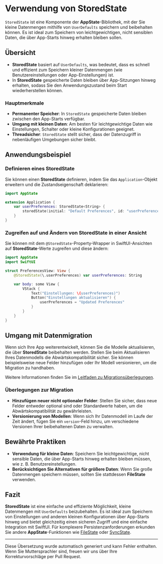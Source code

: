 # Verwendung von StoredState

`StoredState` ist eine Komponente der **AppState**-Bibliothek, mit der Sie kleine Datenmengen mithilfe von `UserDefaults` speichern und beibehalten können. Es ist ideal zum Speichern von leichtgewichtigen, nicht sensiblen Daten, die über App-Starts hinweg erhalten bleiben sollen.

## Übersicht

- **StoredState** basiert auf `UserDefaults`, was bedeutet, dass es schnell und effizient zum Speichern kleiner Datenmengen (wie Benutzereinstellungen oder App-Einstellungen) ist.
- In **StoredState** gespeicherte Daten bleiben über App-Sitzungen hinweg erhalten, sodass Sie den Anwendungszustand beim Start wiederherstellen können.

### Hauptmerkmale

- **Permanenter Speicher**: In `StoredState` gespeicherte Daten bleiben zwischen den App-Starts verfügbar.
- **Umgang mit kleinen Daten**: Am besten für leichtgewichtige Daten wie Einstellungen, Schalter oder kleine Konfigurationen geeignet.
- **Threadsicher**: `StoredState` stellt sicher, dass der Datenzugriff in nebenläufigen Umgebungen sicher bleibt.

## Anwendungsbeispiel

### Definieren eines StoredState

Sie können einen **StoredState** definieren, indem Sie das `Application`-Objekt erweitern und die Zustandseigenschaft deklarieren:

```swift
import AppState

extension Application {
    var userPreferences: StoredState<String> {
        storedState(initial: "Default Preferences", id: "userPreferences")
    }
}
```

### Zugreifen auf und Ändern von StoredState in einer Ansicht

Sie können mit dem `@StoredState`-Property-Wrapper in SwiftUI-Ansichten auf **StoredState**-Werte zugreifen und diese ändern:

```swift
import AppState
import SwiftUI

struct PreferencesView: View {
    @StoredState(\.userPreferences) var userPreferences: String

    var body: some View {
        VStack {
            Text("Einstellungen: \(userPreferences)")
            Button("Einstellungen aktualisieren") {
                userPreferences = "Updated Preferences"
            }
        }
    }
}
```

## Umgang mit Datenmigration

Wenn sich Ihre App weiterentwickelt, können Sie die Modelle aktualisieren, die über **StoredState** beibehalten werden. Stellen Sie beim Aktualisieren Ihres Datenmodells die Abwärtskompatibilität sicher. Sie können beispielsweise neue Felder hinzufügen oder Ihr Modell versionieren, um die Migration zu handhaben.

Weitere Informationen finden Sie im [Leitfaden zu Migrationsüberlegungen](migration-considerations.md).

### Überlegungen zur Migration

- **Hinzufügen neuer nicht optionaler Felder**: Stellen Sie sicher, dass neue Felder entweder optional sind oder Standardwerte haben, um die Abwärtskompatibilität zu gewährleisten.
- **Versionierung von Modellen**: Wenn sich Ihr Datenmodell im Laufe der Zeit ändert, fügen Sie ein `version`-Feld hinzu, um verschiedene Versionen Ihrer beibehaltenen Daten zu verwalten.

## Bewährte Praktiken

- **Verwendung für kleine Daten**: Speichern Sie leichtgewichtige, nicht sensible Daten, die über App-Starts hinweg erhalten bleiben müssen, wie z. B. Benutzereinstellungen.
- **Berücksichtigen Sie Alternativen für größere Daten**: Wenn Sie große Datenmengen speichern müssen, sollten Sie stattdessen **FileState** verwenden.

## Fazit

**StoredState** ist eine einfache und effiziente Möglichkeit, kleine Datenmengen mit `UserDefaults` beizubehalten. Es ist ideal zum Speichern von Einstellungen und anderen kleinen Konfigurationen über App-Starts hinweg und bietet gleichzeitig einen sicheren Zugriff und eine einfache Integration mit SwiftUI. Für komplexere Persistenzanforderungen erkunden Sie andere **AppState**-Funktionen wie [FileState](usage-filestate.md) oder [SyncState](usage-syncstate.md).

---
Diese Übersetzung wurde automatisch generiert und kann Fehler enthalten. Wenn Sie Muttersprachler sind, freuen wir uns über Ihre Korrekturvorschläge per Pull Request.
